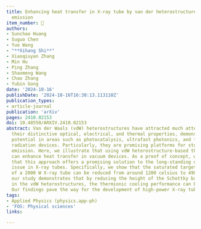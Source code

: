 ```yaml
---
title: Enhancing heat transfer in X-ray tube by van der heterostructures-based thermionic
  emission
item_number: 📝
authors:
- Sunchao Huang
- Suguo Chen
- Yue Wang
- "**Xihang Shi**"
- Xiaoqiuyan Zhang
- Min Hu
- Ping Zhang
- Shaomeng Wang
- Chao Zhang
- Yubin Gong
date: '2024-10-16'
publishDate: '2024-10-16T16:38:13.113110Z'
publication_types:
- article-journal
publication: 'arXiv'
pages: 2410.02153
doi: 10.48550/ARXIV.2410.02153
abstract: Van der Waals (vdW) heterostructures have attracted much attention due to
  their distinctive optical, electrical, and thermal properties, demonstrating promising
  potential in areas such as photocatalysis, ultrafast photonics, and free electron
  radiation devices. Particularly, they are promising platforms for studying thermionic
  emission. Here, we illustrate that using vdW heterostructure-based thermionic emission
  can enhance heat transfer in vacuum devices. As a proof of concept, we demonstrate
  that this approach offers a promising solution to the long-standing overheating
  issue in X-ray tubes. Specifically, we show that the saturated target temperature
  of a 2000 W X-ray tube can be reduced from around 1200 celsius to 490 celsius. Additionally,
  our study demonstrates that by reducing the height of the Schottky barrier formed
  in the vdW heterostructures, the thermionic cooling performance can be enhanced.
  Our findings pave the way for the development of high-power X-ray tubes.
tags:
- Applied Physics (physics.app-ph)
- 'FOS: Physical sciences'
links:

---
```

